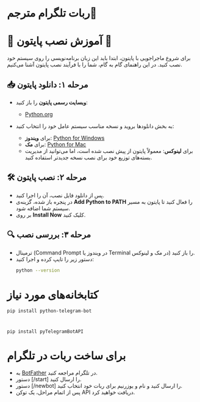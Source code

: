 # ربات تلگرام مترجم🌻

# 🎉 آموزش نصب پایتون 🎉

برای شروع ماجراجویی با پایتون، ابتدا باید این زبان برنامه‌نویسی را روی سیستم خود نصب کنید. در این راهنمای گام به گام، شما را با فرآیند نصب پایتون آشنا می‌کنیم.

## 📥 مرحله ۱: دانلود پایتون

- **وبسایت رسمی پایتون** را باز کنید:
  - [Python.org](https://www.python.org)

- به بخش دانلودها بروید و نسخه مناسب سیستم عامل خود را انتخاب کنید:
  - برای **ویندوز**: [Python for Windows](https://www.python.org/downloads/windows/)
  - برای **مک**: [Python for Mac](https://www.python.org/downloads/mac-osx/)
  - برای **لینوکس**: معمولاً پایتون از پیش نصب شده است، اما می‌توانید از مدیریت بسته‌های توزیع خود برای نصب نسخه جدیدتر استفاده کنید.

## 🛠️ مرحله ۲: نصب پایتون

- پس از دانلود فایل نصب، آن را اجرا کنید.
- در پنجره باز شده، گزینه‌ی **Add Python to PATH** را فعال کنید تا پایتون به مسیر سیستم شما اضافه شود.
- بر روی **Install Now** کلیک کنید.



## 🔍 مرحله ۳: بررسی نصب

- ترمینال (Command Prompt در ویندوز یا Terminal در مک و لینوکس) را باز کنید.
- دستور زیر را تایپ کرده و اجرا کنید:
  ```sh
  python --version


#  کتابخانه‌های مورد نیاز

 
    pip install python-telegram-bot
#
    pip install pyTelegramBotAPI

# 
# برای ساخت ربات در تلگرام

<ul>
  <li>به <a href="https://telegram.me/BotFather">BotFather</a> در تلگرام مراجعه کنید.</li>
  <li>دستور [/start] را ارسال کنید.</li>
  <li>دستور [/newbot] را ارسال کنید و نام و یوزرنیم برای ربات خود انتخاب کنید.</li>
  <li>پس از اتمام مراحل، یک توکن API دریافت خواهید کرد.</li>
</ul>

# 
